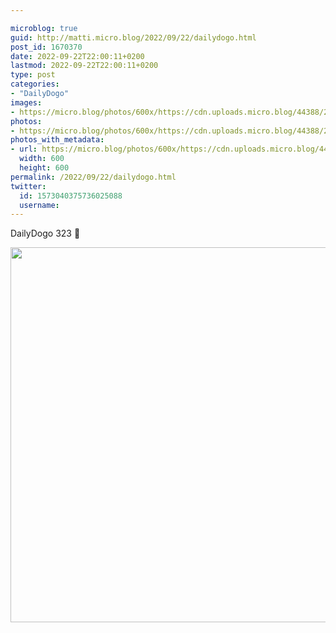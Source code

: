 ```yaml
---

microblog: true
guid: http://matti.micro.blog/2022/09/22/dailydogo.html
post_id: 1670370
date: 2022-09-22T22:00:11+0200
lastmod: 2022-09-22T22:00:11+0200
type: post
categories:
- "DailyDogo"
images:
- https://micro.blog/photos/600x/https://cdn.uploads.micro.blog/44388/2022/cbc3518093.jpg
photos:
- https://micro.blog/photos/600x/https://cdn.uploads.micro.blog/44388/2022/cbc3518093.jpg
photos_with_metadata:
- url: https://micro.blog/photos/600x/https://cdn.uploads.micro.blog/44388/2022/cbc3518093.jpg
  width: 600
  height: 600
permalink: /2022/09/22/dailydogo.html
twitter:
  id: 1573040375736025088
  username:
---
```

DailyDogo 323 🐶

<img src="https://micro.blog/photos/600x/https://blog.martin-haehnel.de/uploads/2022/cbc3518093.jpg" width="600" height="600" alt="" />

